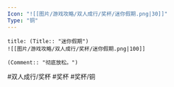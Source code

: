 ```yaml
---
Icon: "![[图片/游戏攻略/双人成行/奖杯/迷你假期.png|30]]"
Type: "铜"
---
```

```ad-common-bronze-trophy
title: (Title:: "迷你假期")
![[图片/游戏攻略/双人成行/奖杯/迷你假期.png|100]]

(Comment:: "彻底放松。")
```

#双人成行/奖杯 #奖杯 #奖杯/铜

